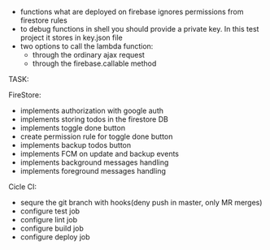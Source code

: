 - functions what are deployed on firebase ignores permissions from firestore rules
- to debug functions in shell you should provide a private key. In this test project it stores in key.json file
- two options to call the lambda function:
    - through the ordinary ajax request
    - through the firebase.callable method


TASK:

  FireStore:

 - implements authorization with google auth
 - implements storing todos in the firestore DB
 - implements toggle done button
 - create permission rule for toggle done button
 - implements backup todos button
 - implements FCM on update and backup events
 - implements background messages handling
 - implements foreground messages handling

  Cicle CI:

 - sequre the git branch with hooks(deny push in master, only MR merges)
 - configure test job
 - configure lint job
 - configure build job
 - configure deploy job
